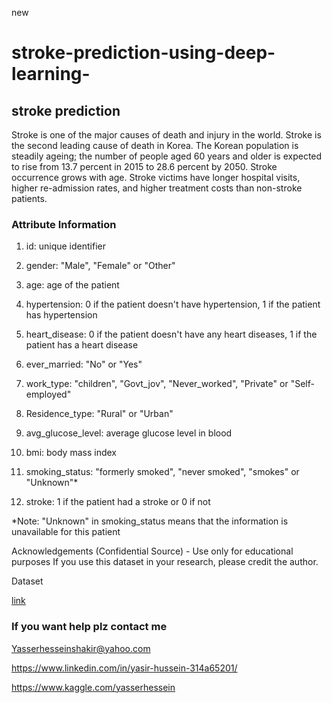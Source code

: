 new
# stroke-prediction-using-deep-learning-

## stroke prediction
Stroke is one of the major causes of death and injury in the world. Stroke is the second leading cause of death in Korea. The Korean population is steadily ageing; the number of people aged 60 years and older is expected to rise from 13.7 percent in 2015 to 28.6 percent by 2050. Stroke occurrence grows with age. Stroke victims have longer hospital visits, higher re-admission rates, and higher treatment costs than non-stroke patients.



### Attribute Information
1) id: unique identifier

2) gender: "Male", "Female" or "Other"

3) age: age of the patient

4) hypertension: 0 if the patient doesn't have hypertension, 1 if the patient has hypertension

5) heart_disease: 0 if the patient doesn't have any heart diseases, 1 if the patient has a heart disease

6) ever_married: "No" or "Yes"

7) work_type: "children", "Govt_jov", "Never_worked", "Private" or "Self-employed"

8) Residence_type: "Rural" or "Urban"

9) avg_glucose_level: average glucose level in blood

10) bmi: body mass index

11) smoking_status: "formerly smoked", "never smoked", "smokes" or "Unknown"*

12) stroke: 1 if the patient had a stroke or 0 if not

*Note: "Unknown" in smoking_status means that the information is unavailable for this patient

Acknowledgements
(Confidential Source) - Use only for educational purposes If you use this dataset in your research, please credit the author.


Dataset


[link](https://www.kaggle.com/fedesoriano/stroke-prediction-dataset)




















### If you want help plz contact me

Yasserhesseinshakir@yahoo.com

https://www.linkedin.com/in/yasir-hussein-314a65201/

https://www.kaggle.com/yasserhessein
